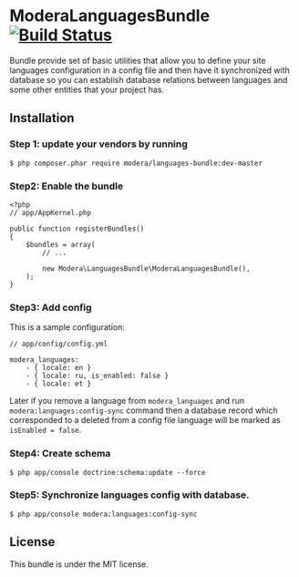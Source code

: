 # ModeraLanguagesBundle [![Build Status](https://travis-ci.org/modera/ModeraLanguagesBundle.svg?branch=master)](https://travis-ci.org/modera/ModeraLanguagesBundle)

Bundle provide set of basic utilities that allow you to define your site languages configuration in a config file and
then have it synchronized with database so you can establish database relations between languages and some other
entities that your project has.

## Installation

### Step 1: update your vendors by running

    $ php composer.phar require modera/languages-bundle:dev-master

### Step2: Enable the bundle

    <?php
    // app/AppKernel.php

    public function registerBundles()
    {
        $bundles = array(
            // ...

            new Modera\LanguagesBundle\ModeraLanguagesBundle(),
        );
    }

### Step3: Add config

This is a sample configuration:

    // app/config/config.yml

    modera_languages:
        - { locale: en }
        - { locale: ru, is_enabled: false }
        - { locale: et }

Later if you remove a language from `modera_languages` and run `modera:languages:config-sync` command then a database
record which corresponded to a deleted from a config file language will be marked as `isEnabled = false`.

### Step4: Create schema

    $ php app/console doctrine:schema:update --force

### Step5: Synchronize languages config with database.

    $ php app/console modera:languages:config-sync

## License

This bundle is under the MIT license.
